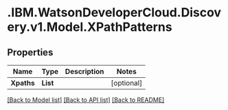 # .IBM.WatsonDeveloperCloud.Discovery.v1.Model.XPathPatterns
## Properties

Name | Type | Description | Notes
------------ | ------------- | ------------- | -------------
**Xpaths** | **List<string>** |  | [optional] 

[[Back to Model list]](../README.md#documentation-for-models) [[Back to API list]](../README.md#documentation-for-api-endpoints) [[Back to README]](../README.md)

